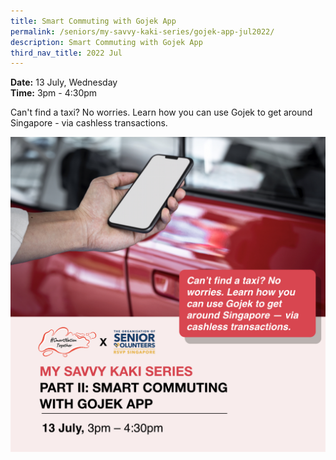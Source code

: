 ```yaml
---
title: Smart Commuting with Gojek App
permalink: /seniors/my-savvy-kaki-series/gojek-app-jul2022/
description: Smart Commuting with Gojek App
third_nav_title: 2022 Jul
---
```

**Date:** 13 July, Wednesday
<br> **Time:** 3pm - 4:30pm

Can't find a taxi? No worries. Learn how you can use Gojek to get around Singapore - via cashless transactions.

![free webinars on smart commuting with gojek app for seniors](/images/jul%202022/13%20jul_seniors.jpeg)